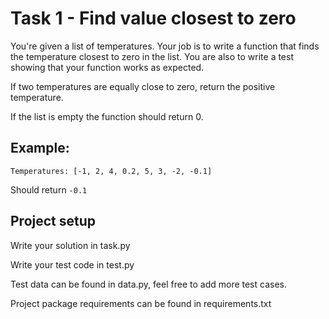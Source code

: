 # Task 1 - Find value closest to zero

You're given a list of temperatures. Your job is to write a function that finds the temperature closest to zero in the 
list. You are also to write a test showing that your function works as expected.

If two temperatures are equally close to zero, return the positive temperature.

If the list is empty the function should return 0.

## Example:
```
Temperatures: [-1, 2, 4, 0.2, 5, 3, -2, -0.1]
```
Should return `-0.1`

## Project setup

Write your solution in task.py

Write your test code in test.py

Test data can be found in data.py, feel free to add more test cases.

Project package requirements can be found in requirements.txt
